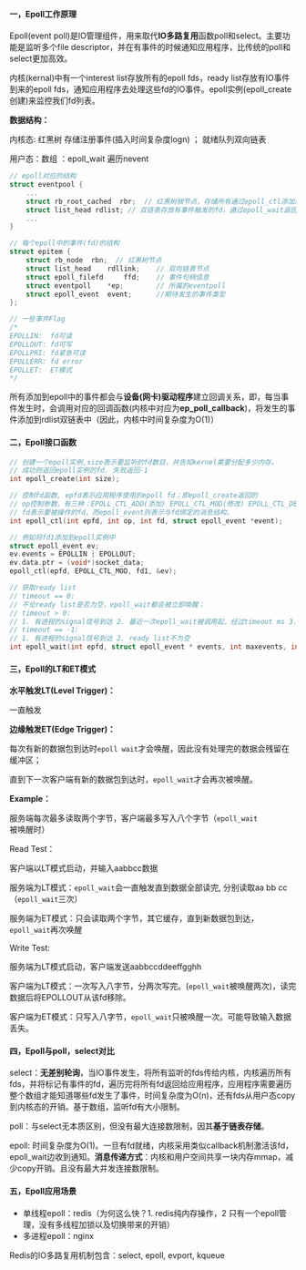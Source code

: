 #### 一，Epoll工作原理

Epoll(event poll)是IO管理组件，用来取代**IO多路复用**函数poll和select。主要功能是监听多个file descriptor，并在有事件的时候通知应用程序，比传统的poll和select更加高效。

内核(kernal)中有一个interest list存放所有的epoll fds，ready list存放有IO事件到来的epoll fds，通知应用程序去处理这些fd的IO事件。epoll实例(epoll_create创建)来监控我们fd列表。

**数据结构：**

内核态: 红黑树 存储注册事件(插入时间复杂度logn)  ； 就绪队列双向链表

用户态：数组 ：epoll_wait 遍历nevent

```c
// epoll对应的结构
struct eventpool {
    ...
	struct rb_root_cached  rbr;  // 红黑树根节点，存储所有通过epoll_ctl添加进来的fd
    struct list_head rdlist; // 双链表存放有事件触发的fd，通过epoll_wait返回给用户
    ...
}

// 每个epoll中的事件(fd)的结构
struct epitem {
  	struct rb_node	rbn;  // 红黑树节点
    struct list_head 	rdllink;	// 双向链表节点
    struct epoll_filefd		ffd;	// 事件句柄信息
    struct eventpoll	*ep;		// 所属的eventpoll
    struct epoll_event	event;		//期待发生的事件类型
};

// 一些事件Flag
/*
EPOLLIN:  fd可读
EPOLLOUT: fd可写
EPOLLPRI: fd紧急可读
EPOLLERR: fd error
EPOLLET:  ET模式
*/

```

所有添加到epoll中的事件都会与**设备(网卡)驱动程序**建立回调关系，即，每当事件发生时，会调用对应的回调函数(内核中对应为**ep_poll_callback**)，将发生的事件添加到rdlist双链表中（因此，内核中时间复杂度为O(1)）



#### 二，Epoll接口函数

```c
// 创建一个epoll实例,size表示要监听的fd数目，并告知kernel需要分配多少内存。
// 成功则返回epoll实例的fd. 失败返回-1
int epoll_create(int size);

// 控制fd函数, epfd表示应用程序使用的epoll fd；即epoll_create返回的
// op控制参数，有三种：EPOLL_CTL_ADD(添加) EPOLL_CTL_MOD(修改) EPOLL_CTL_DEL(删除)
// fd表示要被操作的fd，而epoll_event则表示与fd绑定的消息结构。
int epoll_ctl(int epfd, int op, int fd, struct epoll_event *event);

// 例如将fd1添加到epoll实例中
struct epoll_event ev;
ev.events = EPOLLIN | EPOLLOUT;
ev.data.ptr = (void*)socket_data;
epoll_ctl(epfd, EPOLL_CTL_MOD, fd1, &ev);

// 获取ready list
// timeout == 0:
// 不论ready list是否为空，epoll_wait都会被立即唤醒；
// timeout > 0: 
// 1. 有进程的signal信号到达 2. 最近一次epoll_wait被调用起，经过timeout ms 3. ready list 不为空
// timeout == -1:
// 1. 有进程的signal信号到达 2. ready list不为空
int epoll_wait(int epfd, struct epoll_event * events, int maxevents, int timeout);
```



#### 三，Epoll的LT和ET模式

**水平触发LT(Level Trigger)：**

一直触发

**边缘触发ET(Edge Trigger)：**

每次有新的数据包到达时`epoll wait`才会唤醒，因此没有处理完的数据会残留在缓冲区；

直到下一次客户端有新的数据包到达时，`epoll_wait`才会再次被唤醒。



**Example：**

服务端每次最多读取两个字节，客户端最多写入八个字节（`epoll_wait`被唤醒时）

Read Test：

客户端以LT模式启动，并输入aabbcc数据

服务端为LT模式：`epoll_wait`会一直触发直到数据全部读完, 分别读取aa bb cc（`epoll_wait`三次）

服务端为ET模式：只会读取两个字节，其它缓存，直到新数据包到达，`epoll_wait`再次唤醒

Write Test:

服务端为LT模式启动，客户端发送aabbccddeeffgghh

客户端为LT模式：一次写入八字节，分两次写完。(`epoll_wait`被唤醒两次)，读完数据后将EPOLLOUT从该fd移除。

客户端为ET模式：只写入八字节，`epoll_wait`只被唤醒一次。可能导致输入数据丢失。



#### 四，Epoll与poll，select对比

select：**无差别轮询**，当IO事件发生，将所有监听的fds传给内核，内核遍历所有fds，并将标记有事件的fd，遍历完将所有fd返回给应用程序，应用程序需要遍历整个数组才能知道哪些fd发生了事件，时间复杂度为O(n)，还有fds从用户态copy到内核态的开销。基于数组，监听fd有大小限制。

poll：与select无本质区别，但没有最大连接数限制，因其**基于链表存储**。

epoll: 时间复杂度为O(1)。一旦有fd就绪，内核采用类似callback机制激活该fd，epoll_wait边收到通知。**消息传递方式**：内核和用户空间共享一块内存mmap，减少copy开销。且没有最大并发连接数限制。



#### 五，Epoll应用场景

- 单线程epoll：redis（为何这么快？1. redis纯内存操作，2 只有一个epoll管理，没有多线程加锁以及切换带来的开销）
- 多进程epoll：nginx



Redis的IO多路复用机制包含：select, epoll, evport, kqueue